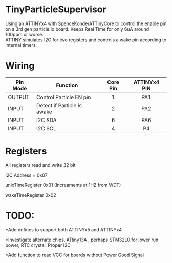 # TinyParticleSupervisor
Using an ATTINYx4 with SpenceKonde/ATTinyCore to control the enable pin on a 3rd gen particle.io board.
Keeps Real Time for only 6uA around 100ppm or worse.  
ATTINY simulates I2C for two registers and controls a wake pin according to internal timers. 


# Wiring
| Pin Mode      | Function                    | Core Pin | ATTINYx4 PIN  |
| ------------- | -------------               | :--------: | :------------: |
| OUTPUT        | Control Particle EN pin     |    1     | PA1           |
| INPUT         | Detect if Particle is awake |    2     | PA2           |
| INPUT         | I2C SDA                     |    6     | PA6           |
| INPUT         | I2C SCL                     |    4     | P4           |

# Registers
All registers read and write 32 bit

I2C Address = 0x07

unixTimeRegister 0x01 (Increaments at 1HZ from WDT)

wakeTimeRegister 0x02

# TODO:
*Add defines to support both ATTINYx5 and ATTINYx4

*Investigate alternate chips, ATtiny13A , perhaps STM32L0 for lower run power, RTC crystal, Proper I2C

*Add function to read VCC for boards without Power Good Signal
